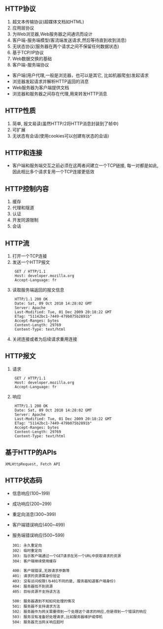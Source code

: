 ## HTTP协议
1. 超文本传输协议(超媒体文档如HTML)
2. 应用层协议
3. 为Web浏览器,Web服务器之间通讯而设计
4. 客户端-服务端模型(客流端发送请求,然后等待直到收到消息)
5. 无状态协议(服务器在两个请求之间不保留任何数据状态)
6. 基于TCP/IP协议
7. Web数据交换的基础
8. 客户端-服务端协议


- 客户端(用户代理,一般是浏览器，也可以是其它,  比如机器爬虫)发起请求
- 浏览器发起请求并解析HTTP返回的消息
- Web服务器为客户端提供文档
- 浏览器和服务器之间存在代理,用来转发HTTP消息
  
## HTTP性质
1. 简单, 报文易读(虽然HTTP/2将HTTP消息封装到了帧中)
2. 可扩展
3. 无状态有会话(使用cookies可以创建有状态的会话)

## HTTP和连接
- 客户端和服务端交互之前必须在这两者间建立一个TCP链接, 每一对都是如此,因此相比多个请求复用一个TCP连接更低效
  
## HTTP控制内容
1. 缓存
2. 代理和隧道
3. 认证
4. 开发同源限制
5. 会话

## HTTP流
1. 打开一个TCP连接
2. 发送一个HTTP报文
   ```
    GET / HTTP/1.1
    Host: developer.mozilla.org
    Accept-Language: fr
   ```
3. 读取服务端返回的报文信息
   ```
    HTTP/1.1 200 OK
    Date: Sat, 09 Oct 2010 14:28:02 GMT
    Server: Apache
    Last-Modified: Tue, 01 Dec 2009 20:18:22 GMT
    ETag: "51142bc1-7449-479b075b2891b"
    Accept-Ranges: bytes
    Content-Length: 29769
    Content-Type: text/html

   ```
  4. 关闭连接或者为后续请求重用连接
   
## HTTP报文

1. 请求
   ```
    GET / HTTP/1.1
    Host: developer.mozilla.org
    Accept-Language: fr
   ```


2. 响应
   ```
    HTTP/1.1 200 OK
    Date: Sat, 09 Oct 2010 14:28:02 GMT
    Server: Apache
    Last-Modified: Tue, 01 Dec 2009 20:18:22 GMT
    ETag: "51142bc1-7449-479b075b2891b"
    Accept-Ranges: bytes
    Content-Length: 29769
    Content-Type: text/html
   ```

## 基于HTTP的APIs
  ```
  XMLHttpRequest, Fetch API
  ```

## HTTP状态码
- 信息响应(100~199)
- 成功响应(200~299)
- 重定向消息(300~399)
- 客户端错误响应(400~499)
- 服务端错误响应(500~599)

  ```
  301: 永久重定向
  302: 临时重定向
  303: 指示客户端通过一个GET请求在另一个URL中获取请求的资源
  304: 客户端继续使用缓存

  400: 客户端错误,无效请求参数等
  401: 请求的资源需身份验证
  403: 没有访问权限(与401不同的是, 服务器知道客户端身份)
  404: 服务器找不到资源
  405: 目标资源不支持该方法

  500: 服务器遇到不知如何处理的情况
  501: 服务器不支持请求方法
  502: 服务器作为网关需要得到一个处理这个请求的响应,但是得到一个错误的响应
  503: 服务没有准备好处理请求,比如服务器维护或停机
  504: 服务器充当网关响应超时
  ```
